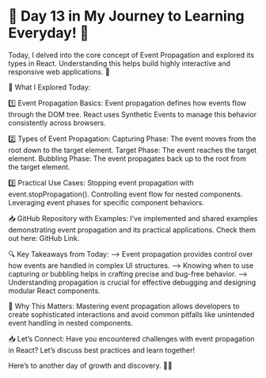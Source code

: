 # 🚀 Day 13 in My Journey to Learning Everyday! 🚀

Today, I delved into the core concept of Event Propagation and explored its types in React. Understanding this helps build highly interactive and responsive web applications. 🎯

🌟 What I Explored Today:

1️⃣ Event Propagation Basics:
Event propagation defines how events flow through the DOM tree.
React uses Synthetic Events to manage this behavior consistently across browsers.

2️⃣ Types of Event Propagation:
Capturing Phase: The event moves from the root down to the target element.
Target Phase: The event reaches the target element.
Bubbling Phase: The event propagates back up to the root from the target element.

3️⃣ Practical Use Cases:
Stopping event propagation with event.stopPropagation().
Controlling event flow for nested components.
Leveraging event phases for specific component behaviors.

📥 GitHub Repository with Examples:
I’ve implemented and shared examples demonstrating event propagation and its practical applications. Check them out here: GitHub Link. 

🔍 Key Takeaways from Today:
--> Event propagation provides control over how events are handled in complex UI structures.
--> Knowing when to use capturing or bubbling helps in crafting precise and bug-free behavior.
--> Understanding propagation is crucial for effective debugging and designing modular React components.

🌟 Why This Matters:
Mastering event propagation allows developers to create sophisticated interactions and avoid common pitfalls like unintended event handling in nested components.

📥 Let’s Connect:
Have you encountered challenges with event propagation in React? Let’s discuss best practices and learn together!

Here’s to another day of growth and discovery. 🚀✨
